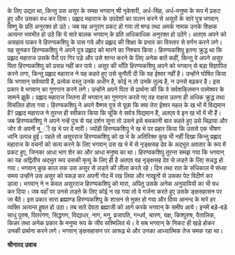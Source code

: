 के लिए उद्यत था, किन्तु उस असुर के समक्ष भगवान् श्री नृकेशरी, अर्ध-सिंह, अर्ध-मनुष्य के रूप में प्रकट हुए और उसका वध कर दिया। प्रह्लाद महाराज के उपदेशों का पालन करने से असुरों के सारे पुत्र भगवान् विष्णु के प्रति अनुरक्त हो उठे। जब यह अनुराग प्रकट हो गया तो षण्ड तथा अमर्क नामक उनके शिक्षक अत्यन्त भयभीत हो उठे कि ये सारे बालक भगवान् के प्रति अधिकाधिक अनुरक्त हो उठेंगे। अतएव अपने को असहाय पाकर वे हिरण्यकशिपु के पास गये और प्रह्लाद की शिक्षा के प्रभाव का विस्तार से वर्णन करने लगे। यह सुनकर हिरण्यकशिपु ने अपने पुत्र प्रह्लाद को मारने का निश्चय किया। हिरण्यकशिपु इतना क्रुद्ध था कि प्रह्लाद महाराज उसके पैरों पर गिर पड़े और उसे शान्त करने के लिए अनेक बातें कहीं, किन्तु वे अपने असुर पिता हिरण्यकशिपु को प्रसन्न नहीं कर पाये। असुर की भाँति हिरण्यकशिपु अपने को भगवान् से बड़ा विज्ञापित करने लगा, किन्तु प्रह्लाद महाराज ने यह कहते हुए उसे चुनौती दी कि वह ईश्वर नहीं है। उन्होंने घोषित किया कि भगवान् सर्वव्यापी हैं, प्रत्येक वस्तु उनके अधीन है, कोई न तो उनके तुल्य है, न उनसे बढ़कर है। इस प्रकार वे भगवान् का गुणगान करने लगे। उन्होंने अपने पिता से प्रार्थना की कि वे सर्वशकि्तमान परमेश्वर के सामने झुकें। प्रह्लाद महाराज जितना ही भगवान् का गुणगान करते गए वह राक्षस उतना ही अधिक क्रुद्ध तथा विचलित होता गया। हिरण्यकशिपु ने अपने वैष्णव पुत्र से पूछा कि क्या तेरा ईश्वर महल के ख भों में विद्यमान है? प्रह्लाद महाराज ने तुरन्त ही स्वीकार किया कि चूंकि वे सर्वत्र विद्यमान हैं, अतएव वे इन ख भों में भी हैं। जब हिरण्यकशिपु ने अपने नन्हें पुत्र से यह दर्शन सुना तो उसने इसे बचकानी बात कहते हुए उसे चिढ़ाया और जोर से अपनी मु_ी ख भे पर दे मारी। ज्योंही हिरण्यकशिपु ने ख भे पर प्रहार किया कि उससे एक भीषण ध्वनि उत्पन्न हुई। पहले तो असुरराज हिरण्यकशिपु को ख भे के अतिरिक्त कुछ भी नहीं दिखा किन्तु प्रह्लाद महाराज के वचनों को सत्य करने के लिए भगवान् उस ख भे में से नृङ्क्षसह देव के अद्भुत अवतार के रूप में प्रकट हुए, जिनका आधा भाग शेर का और आधा मनुष्य का था। हिरण्यकशिपु तुरन्त समझ गया कि भगवान् का यह अद्वितीय अद्भुत रूप उसकी मृत्यु के लिए ही है अतएव वह नृङ्क्षसह देव से लडऩे के लिए सन्नद्ध हो गया। भगवान् कुछ काल तक उस असुर से लडऩे की लीला करते रहे। दिन तथा रात के संधिकाल में संध्या समय उन्होंने उस असुर को पकड़ कर अपनी गोद में रख लिया और नाखूनों से उसका पेट विदीर्ण कर डाला। भगवान् ने न केवल असुरराज हिरण्यकशिपु को मारा, अपितु उसके अनेक अनुयायियों का भी वध कर दिया। जब वहाँ पर उनसे लडऩे के लिए कोई न रह गया तो वे गर्जना करते हुए उसके ङ्क्षसहासन पर जा बैठे। इस प्रकार सारा ब्रह्माण्ड हिरण्यकशिपु के शासन से मुक्त हो गया और दिव्य आनन्द के मारे हर व्यक्ति अत्यन्त हॢषत हो उठा। तब सारे देवता ब्रह्माजी को आगे करके भगवान् के समीप आये। इनमें बड़े-बड़े साधु पुरुष, पितरगण, सिद्धगण, विद्याधर, नाग, मनु, प्रजापति, गन्धर्व, चारण, यक्ष, किश्पुरुष, वैतालिक, किन्नर तथा अनेक प्रकार के मनुष्य रूप के जीव सश्मिलित थे। वे सब भगवान् के निकट ही खड़े होकर उनकी प्रार्थना करने लगे। भगवान् ङ्क्षसहासन पर आरूढ़ थे और उनका आध्यात्मिक तेज चमक रहा था।  

**श्रीनारद उवाच** 